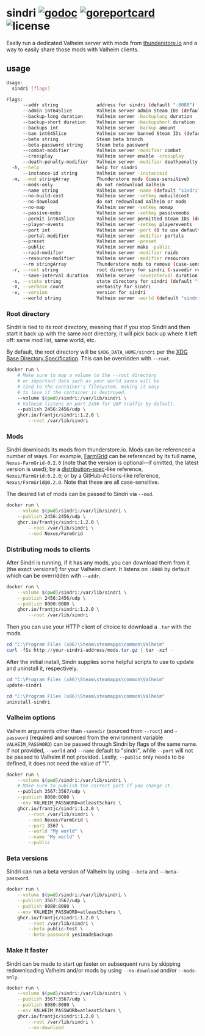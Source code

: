 # sindri [![godoc](https://pkg.go.dev/badge/github.com/frantjc/sindri.svg)](https://pkg.go.dev/github.com/frantjc/sindri) [![goreportcard](https://goreportcard.com/badge/github.com/frantjc/sindri)](https://goreportcard.com/report/github.com/frantjc/sindri) ![license](https://shields.io/github/license/frantjc/sindri)

Easily run a dedicated Valheim server with mods from [thunderstore.io](https://valheim.thunderstore.io/) and a way to easily share those mods with Valheim clients.

## usage

```sh
Usage:
  sindri [flags]

Flags:
      --addr string              address for sindri (default ":8080")
      --admin int64Slice         Valheim server admin Steam IDs (default [])
      --backup-long duration     Valheim server -backuplong duration
      --backup-short duration    Valheim server -backupshort duration
      --backups int              Valheim server -backup amount
      --ban int64Slice           Valheim server banned Steam IDs (default [])
      --beta string              Steam beta branch
      --beta-password string     Steam beta password
      --combat-modifier          Valheim server -modifier combat
      --crossplay                Valheim server enable -crossplay
      --death-penalty-modifier   Valheim server -modifier deathpenalty
  -h, --help                     help for sindri
      --instance-id string       Valheim server -instanceid
  -m, --mod stringArray          Thunderstore mods (case-sensitive)
      --mods-only                do not redownload Valheim
      --name string              Valheim server -name (default "sindri")
      --no-build-cost            Valheim server -setkey nobuildcost
      --no-download              do not redownload Valheim or mods
      --no-map                   Valheim server -setkey nomap
      --passive-mobs             Valheim server -setkey passivemobs
      --permit int64Slice        Valheim server permitted Steam IDs (default [])
      --player-events            Valheim server -setkey playerevents
      --port int                 Valheim server -port (0 to use default)
      --portal-modifier          Valheim server -modifier portals
      --preset                   Valheim server -preset
      --public                   Valheim server make -public
      --raid-modifier            Valheim server -modifier raids
      --resource-modifier        Valheim server -modifier resources
      --rm stringArray           Thunderstore mods to remove (case-sensitive)
  -r, --root string              root directory for sindri (-savedir resides here) (default "~/.local/share/sindri")
      --save-interval duration   Valheim server -saveinterval duration
  -s, --state string             state directory for sindri (default "~/.local/share/sindri")
  -V, --verbose count            verbosity for sindri
  -v, --version                  version for sindri
      --world string             Valheim server -world (default "sindri")

```

### Root directory

Sindri is tied to its root directory, meaning that if you stop Sindri and then start it back up with the same root directory, it will pick back up where it left off: same mod list, same world, etc.

By default, the root directory will be `$XDG_DATA_HOME/sindri` per the [XDG Base Directory Specification](https://specifications.freedesktop.org/basedir-spec/basedir-spec-latest.html). This can be overridden with `--root`.

```sh
docker run \
    # Make sure to map a volume to the --root directory
    # or important data such as your world saves will be
    # tied to the container's filesystem, making it easy
    # to lose if the container is destroyed.
    --volume $(pwd)/sindri:/var/lib/sindri \
    # Valheim listens on port 2456 for UDP traffic by default.
    --publish 2456:2456/udp \
    ghcr.io/frantjc/sindri:1.2.0 \
        --root /var/lib/sindri
```

### Mods

Sindri downloads its mods from thunderstore.io. Mods can be referenced a number of ways. For example, [FarmGrid](https://valheim.thunderstore.io/package/Nexus/FarmGrid/) can be referenced by its full name, `Nexus-FarmGrid-0.2.0` (note that the version is optional--if omitted, the latest version is used); by a [distribution-spec](https://github.com/opencontainers/distribution-spec)-like reference, `Nexus/FarmGrid:0.2.0`; or by a GitHub-Actions-like reference, `Nexus/FarmGrid@0.2.0`. Note that these are all case-sensitive.

The desired list of mods can be passed to Sindri via `--mod`.

```sh
docker run \
    --volume $(pwd)/sindri:/var/lib/sindri \
    --publish 2456:2456/udp \
    ghcr.io/frantjc/sindri:1.2.0 \
        --root /var/lib/sindri \
        --mod Nexus/FarmGrid
```

### Distributing mods to clients

After Sindri is running, if it has any mods, you can download them from it (the exact versions!) for your Valheim client. It listens on `:8080` by default which can be overridden with `--addr`.

```sh
docker run \
    --volume $(pwd)/sindri:/var/lib/sindri \
    --publish 2456:2456/udp \
    --publish 8080:8080 \
    ghcr.io/frantjc/sindri:1.2.0 \
        --root /var/lib/sindri
```

Then you can use your HTTP client of choice to download a `.tar` with the mods.

```powershell
cd "C:\Program Files (x86)\Steam\steamapps\common\Valheim"
curl -fSs http://your-sindri-address/mods.tar.gz | tar -xzf -
```

After the initial install, Sindri supplies some helpful scripts to use to update and uninstall it, respectively.

```powershell
cd "C:\Program Files (x86)\Steam\steamapps\common\Valheim"
update-sindri
```

```powershell
cd "C:\Program Files (x86)\Steam\steamapps\common\Valheim"
uninstall-sindri
```

### Valheim options

Valheim arguments other than `-savedir` (sourced from `--root`) and `-password` (required and sourced from the environment variable `VALHEIM_PASSWORD`) can be passed through Sindri by flags of the same name. If not provided, `--world` and `--name` default to "sindri", while `--port` will not be passed to Valheim if not provided. Lastly, `--public` only needs to be defined, it does not need the value of "1".

```sh
docker run \
    --volume $(pwd)/sindri:/var/lib/sindri \
    # Make sure to publish the correct port if you change it.
    --publish 3567:3567/udp \
    --publish 8080:8080 \
    --env VALHEIM_PASSWORD=atleast5chars \
    ghcr.io/frantjc/sindri:1.2.0 \
        --root /var/lib/sindri \
        --mod Nexus/FarmGrid \
        --port 3567 \
        --world "My world" \
        --name "My world" \
        --public
```

### Beta versions

Sindri can run a beta version of Valheim by using `--beta` and `--beta-password`.

```sh
docker run \
    --volume $(pwd)/sindri:/var/lib/sindri \
    --publish 3567:3567/udp \
    --publish 8080:8080 \
    --env VALHEIM_PASSWORD=atleast5chars \
    ghcr.io/frantjc/sindri:1.2.0 \
        --root /var/lib/sindri \
        --beta public-test \
        --beta-password yesimadebackups
```

### Make it faster

Sindri can be made to start up faster on subsequent runs by skipping redownloading Valheim and/or mods by using `--no-download` and/or `--mods-only`.

```sh
docker run \
    --volume $(pwd)/sindri:/var/lib/sindri \
    --publish 3567:3567/udp \
    --publish 8080:8080 \
    --env VALHEIM_PASSWORD=atleast5chars \
    ghcr.io/frantjc/sindri:1.2.0 \
        --root /var/lib/sindri \
        --no-download
```
